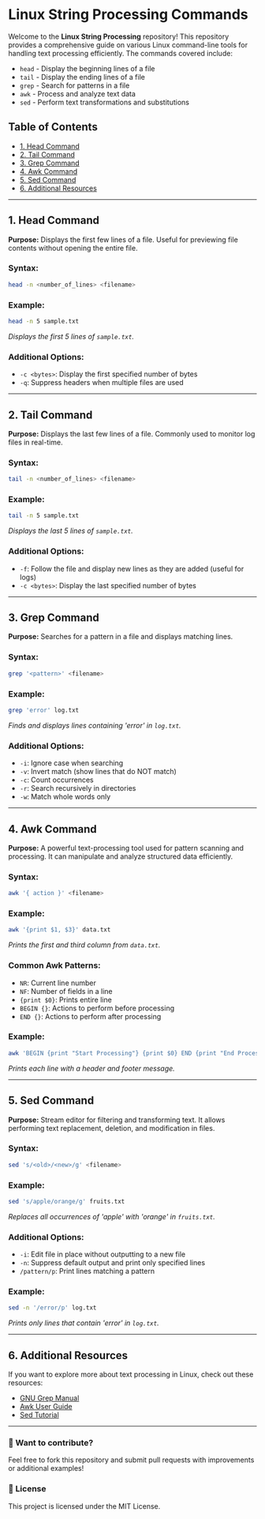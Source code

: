 # Linux String Processing Commands

Welcome to the **Linux String Processing** repository! This repository provides a comprehensive guide on various Linux command-line tools for handling text processing efficiently. The commands covered include:

- `head` - Display the beginning lines of a file
- `tail` - Display the ending lines of a file
- `grep` - Search for patterns in a file
- `awk` - Process and analyze text data
- `sed` - Perform text transformations and substitutions

## Table of Contents
- [1. Head Command](#1-head-command)
- [2. Tail Command](#2-tail-command)
- [3. Grep Command](#3-grep-command)
- [4. Awk Command](#4-awk-command)
- [5. Sed Command](#5-sed-command)
- [6. Additional Resources](#6-additional-resources)

---

## 1. Head Command
**Purpose:** Displays the first few lines of a file. Useful for previewing file contents without opening the entire file.

### Syntax:
```sh
head -n <number_of_lines> <filename>
```

### Example:
```sh
head -n 5 sample.txt
```
*Displays the first 5 lines of `sample.txt`.*

### Additional Options:
- `-c <bytes>`: Display the first specified number of bytes
- `-q`: Suppress headers when multiple files are used

---

## 2. Tail Command
**Purpose:** Displays the last few lines of a file. Commonly used to monitor log files in real-time.

### Syntax:
```sh
tail -n <number_of_lines> <filename>
```

### Example:
```sh
tail -n 5 sample.txt
```
*Displays the last 5 lines of `sample.txt`.*

### Additional Options:
- `-f`: Follow the file and display new lines as they are added (useful for logs)
- `-c <bytes>`: Display the last specified number of bytes

---

## 3. Grep Command
**Purpose:** Searches for a pattern in a file and displays matching lines.

### Syntax:
```sh
grep '<pattern>' <filename>
```

### Example:
```sh
grep 'error' log.txt
```
*Finds and displays lines containing 'error' in `log.txt`.*

### Additional Options:
- `-i`: Ignore case when searching
- `-v`: Invert match (show lines that do NOT match)
- `-c`: Count occurrences
- `-r`: Search recursively in directories
- `-w`: Match whole words only

---

## 4. Awk Command
**Purpose:** A powerful text-processing tool used for pattern scanning and processing. It can manipulate and analyze structured data efficiently.

### Syntax:
```sh
awk '{ action }' <filename>
```

### Example:
```sh
awk '{print $1, $3}' data.txt
```
*Prints the first and third column from `data.txt`.*

### Common Awk Patterns:
- `NR`: Current line number
- `NF`: Number of fields in a line
- `{print $0}`: Prints entire line
- `BEGIN {}`: Actions to perform before processing
- `END {}`: Actions to perform after processing

### Example:
```sh
awk 'BEGIN {print "Start Processing"} {print $0} END {print "End Processing"}' data.txt
```
*Prints each line with a header and footer message.*

---

## 5. Sed Command
**Purpose:** Stream editor for filtering and transforming text. It allows performing text replacement, deletion, and modification in files.

### Syntax:
```sh
sed 's/<old>/<new>/g' <filename>
```

### Example:
```sh
sed 's/apple/orange/g' fruits.txt
```
*Replaces all occurrences of 'apple' with 'orange' in `fruits.txt`.*

### Additional Options:
- `-i`: Edit file in place without outputting to a new file
- `-n`: Suppress default output and print only specified lines
- `/pattern/p`: Print lines matching a pattern

### Example:
```sh
sed -n '/error/p' log.txt
```
*Prints only lines that contain 'error' in `log.txt`.*

---

## 6. Additional Resources
If you want to explore more about text processing in Linux, check out these resources:
- [GNU Grep Manual](https://www.gnu.org/software/grep/manual/)
- [Awk User Guide](https://www.gnu.org/software/gawk/manual/)
- [Sed Tutorial](https://www.grymoire.com/Unix/Sed.html)

---

### 📌 Want to contribute?
Feel free to fork this repository and submit pull requests with improvements or additional examples!

### 📜 License
This project is licensed under the MIT License.
